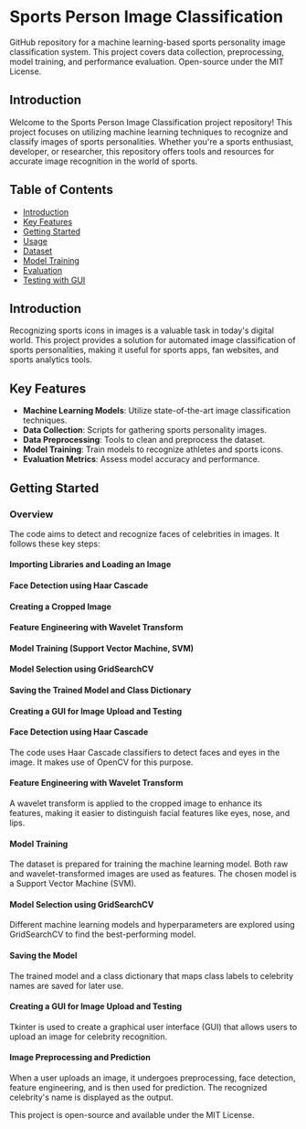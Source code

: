 # Sports Person Image Classification

GitHub repository for a machine learning-based sports personality image classification system. This project covers data collection, preprocessing, model training, and performance evaluation. Open-source under the MIT License.

## Introduction

Welcome to the Sports Person Image Classification project repository! This project focuses on utilizing machine learning techniques to recognize and classify images of sports personalities. Whether you're a sports enthusiast, developer, or researcher, this repository offers tools and resources for accurate image recognition in the world of sports.

## Table of Contents
- [Introduction](#introduction)
- [Key Features](#key-features)
- [Getting Started](#getting-started)
- [Usage](#usage)
- [Dataset](#dataset)
- [Model Training](#model-training)
- [Evaluation](#evaluation)
- [Testing with GUI](#testing-with-gui)


## Introduction

Recognizing sports icons in images is a valuable task in today's digital world. This project provides a solution for automated image classification of sports personalities, making it useful for sports apps, fan websites, and sports analytics tools.

## Key Features

- **Machine Learning Models**: Utilize state-of-the-art image classification techniques.
- **Data Collection**: Scripts for gathering sports personality images.
- **Data Preprocessing**: Tools to clean and preprocess the dataset.
- **Model Training**: Train models to recognize athletes and sports icons.
- **Evaluation Metrics**: Assess model accuracy and performance.

## Getting Started

### Overview

The code aims to detect and recognize faces of celebrities in images. It follows these key steps:

#### Importing Libraries and Loading an Image
#### Face Detection using Haar Cascade
#### Creating a Cropped Image
#### Feature Engineering with Wavelet Transform
#### Model Training (Support Vector Machine, SVM)
#### Model Selection using GridSearchCV
#### Saving the Trained Model and Class Dictionary
#### Creating a GUI for Image Upload and Testing

#### Face Detection using Haar Cascade

The code uses Haar Cascade classifiers to detect faces and eyes in the image. It makes use of OpenCV for this purpose.

#### Feature Engineering with Wavelet Transform

A wavelet transform is applied to the cropped image to enhance its features, making it easier to distinguish facial features like eyes, nose, and lips.

#### Model Training

The dataset is prepared for training the machine learning model. Both raw and wavelet-transformed images are used as features. The chosen model is a Support Vector Machine (SVM).

#### Model Selection using GridSearchCV

Different machine learning models and hyperparameters are explored using GridSearchCV to find the best-performing model.

#### Saving the Model

The trained model and a class dictionary that maps class labels to celebrity names are saved for later use.

#### Creating a GUI for Image Upload and Testing

Tkinter is used to create a graphical user interface (GUI) that allows users to upload an image for celebrity recognition.

#### Image Preprocessing and Prediction

When a user uploads an image, it undergoes preprocessing, face detection, feature engineering, and is then used for prediction. The recognized celebrity's name is displayed as the output.



This project is open-source and available under the MIT License.
